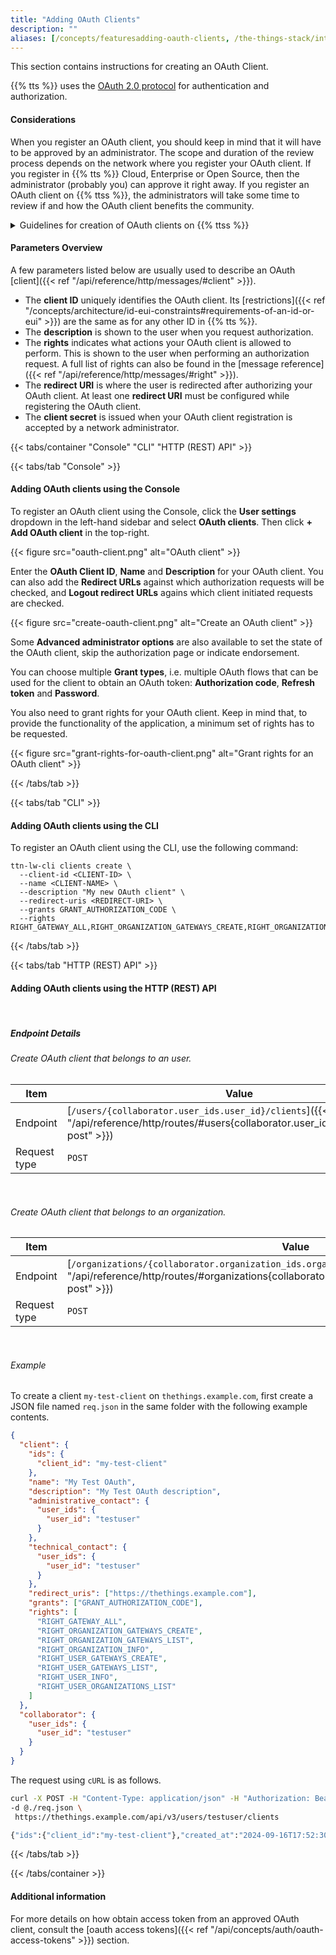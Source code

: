 ```yaml
---
title: "Adding OAuth Clients"
description: ""
aliases: [/concepts/featuresadding-oauth-clients, /the-things-stack/interact/adding-oauth-clients, /reference/federated-auth/oidc]
---
```


This section contains instructions for creating an OAuth Client.

<!--more-->

{{% tts %}} uses the [OAuth 2.0 protocol](https://oauth.net/) for authentication and authorization.

#### Considerations

When you register an OAuth client, you should keep in mind that it will have to be approved by an administrator. The scope and duration of the review process depends on the network where you register your OAuth client. If you register in {{% tts %}} Cloud, Enterprise or Open Source, then the administrator (probably you) can approve it right away. If you register an OAuth client on {{% ttss %}}, the administrators will take some time to review if and how the OAuth client benefits the community.

<details>
<summary>Guidelines for creation of OAuth clients on {{% ttss %}}</summary>

When reviewing the requests of new OAuth clients, administrators always validate the following:

- The ID and name of the user / organization that owns the OAuth client should clearly identify who is providing the service.
  - For public clients, this should typically be an organization with the brand name as ID.
  - For private/testing clients this can also be a user ID.
  - For personal testing clients, approval should not be needed.
  - IDs or names that could be confused with official TTN IDs/names will be rejected.
- The ID of the OAuth client should ideally consist of the brand name of the application and the purpose of the OAuth client.
  - Example: "mycompany-gateway-onboarding".
  - Keep in mind that you can't change the Client ID after registration, and you can't re-use the Client ID after deletion.
- The name and description should be clear.
  - The name is typically the capitalized form of the ID.
    - Example: "MyBrand Gateway Manager"
  - The description should explain to users what the application does.
    - Example: "Manage your MyBrand gateway from the mobile app"
- The redirect URI(s) should work.
- The logout redirect URI(s) are optional.
- The password grant should **never** be used. No exceptions.
- The refresh_token grant should only be used when non-interactive access is clearly required.
- The rights should be appropriate given the name and description of the OAuth client.

</details>

#### Parameters Overview

A few parameters listed below are usually used to describe an OAuth [client]({{< ref "/api/reference/http/messages/#client" >}}).

- The **client ID** uniquely identifies the OAuth client. Its [restrictions]({{< ref "/concepts/architecture/id-eui-constraints#requirements-of-an-id-or-eui" >}}) are the same as for any other ID in {{% tts %}}.
- The **description** is shown to the user when you request authorization.
- The **rights** indicates what actions your OAuth client is allowed to perform. This is shown to the user when performing an authorization request. A full list of rights can also be found in the [message reference]({{< ref "/api/reference/http/messages/#right" >}}).
- The **redirect URI** is where the user is redirected after authorizing your OAuth client. At least one **redirect URI** must be configured while registering the OAuth client.
- The **client secret** is issued when your OAuth client registration is accepted by a network administrator.

{{< tabs/container "Console" "CLI" "HTTP (REST) API" >}}

{{< tabs/tab "Console" >}}

#### Adding OAuth clients using the Console

To register an OAuth client using the Console, click the **User settings** dropdown in the left-hand sidebar and select **OAuth clients**. Then click **+ Add OAuth client** in the top-right.

{{< figure src="oauth-client.png" alt="OAuth client" >}}

Enter the **OAuth Client ID**, **Name** and **Description** for your OAuth client. You can also add the **Redirect URLs** against which authorization requests will be checked, and **Logout redirect URLs** agains which client initiated requests are checked.

{{< figure src="create-oauth-client.png" alt="Create an OAuth client" >}}

Some **Advanced administrator options** are also available to set the state of the OAuth client, skip the authorization page or indicate endorsement.

You can choose multiple **Grant types**, i.e. multiple OAuth flows that can be used for the client to obtain an OAuth token: **Authorization code**, **Refresh token** and **Password**.

You also need to grant rights for your OAuth client. Keep in mind that, to provide the functionality of the application, a minimum set of rights has to be requested.

{{< figure src="grant-rights-for-oauth-client.png" alt="Grant rights for an OAuth client" >}}

{{< /tabs/tab >}}

{{< tabs/tab "CLI" >}}

#### Adding OAuth clients using the CLI

To register an OAuth client using the CLI, use the following command:

```
ttn-lw-cli clients create \
  --client-id <CLIENT-ID> \
  --name <CLIENT-NAME> \
  --description "My new OAuth client" \
  --redirect-uris <REDIRECT-URI> \
  --grants GRANT_AUTHORIZATION_CODE \
  --rights RIGHT_GATEWAY_ALL,RIGHT_ORGANIZATION_GATEWAYS_CREATE,RIGHT_ORGANIZATION_GATEWAYS_LIST,RIGHT_ORGANIZATION_INFO,RIGHT_USER_GATEWAYS_CREATE,RIGHT_USER_GATEWAYS_LIST,RIGHT_USER_INFO,RIGHT_USER_ORGANIZATIONS_LIST
```

{{< /tabs/tab >}}

{{< tabs/tab "HTTP (REST) API" >}}

#### Adding OAuth clients using the HTTP (REST) API

<br>

##### Endpoint Details

###### Create OAuth client that belongs to an user.

<div class="fixed-table table-api-item">

| Item         | Value                                                                                                                                          |
| ------------ | ---------------------------------------------------------------------------------------------------------------------------------------------- |
| Endpoint     | [`/users/{collaborator.user_ids.user_id}/clients`]({{< ref "/api/reference/http/routes/#users{collaborator.user_ids.user_id}clients-post" >}}) |
| Request type | `POST`                                                                                                                                         |

</br>
</div>

###### Create OAuth client that belongs to an organization.

<div class="fixed-table table-api-item">

| Item         | Value                                                                                                                                                                                          |
| ------------ | ---------------------------------------------------------------------------------------------------------------------------------------------------------------------------------------------- |
| Endpoint     | [`/organizations/{collaborator.organization_ids.organization_id}/clients`]({{< ref "/api/reference/http/routes/#organizations{collaborator.organization_ids.organization_id}clients-post" >}}) |
| Request type | `POST`                                                                                                                                                                                         |

</br>
</div>

###### Example

To create a client `my-test-client` on `thethings.example.com`, first create a JSON file named `req.json` in the same folder with the following example contents.

```json
{
  "client": {
    "ids": {
      "client_id": "my-test-client"
    },
    "name": "My Test OAuth",
    "description": "My Test OAuth description",
    "administrative_contact": {
      "user_ids": {
        "user_id": "testuser"
      }
    },
    "technical_contact": {
      "user_ids": {
        "user_id": "testuser"
      }
    },
    "redirect_uris": ["https://thethings.example.com"],
    "grants": ["GRANT_AUTHORIZATION_CODE"],
    "rights": [
      "RIGHT_GATEWAY_ALL",
      "RIGHT_ORGANIZATION_GATEWAYS_CREATE",
      "RIGHT_ORGANIZATION_GATEWAYS_LIST",
      "RIGHT_ORGANIZATION_INFO",
      "RIGHT_USER_GATEWAYS_CREATE",
      "RIGHT_USER_GATEWAYS_LIST",
      "RIGHT_USER_INFO",
      "RIGHT_USER_ORGANIZATIONS_LIST"
    ]
  },
  "collaborator": {
    "user_ids": {
      "user_id": "testuser"
    }
  }
}
```

The request using `cURL` is as follows.

```bash
curl -X POST -H "Content-Type: application/json" -H "Authorization: Bearer $API_KEY" \
-d @./req.json \
 https://thethings.example.com/api/v3/users/testuser/clients

{"ids":{"client_id":"my-test-client"},"created_at":"2024-09-16T17:52:30.975475Z","updated_at":"2024-09-16T17:52:30.975475Z","name":"My Test OAuth","description":"My Test OAuth description","administrative_contact":{"user_ids":{"user_id":"testuser"}},"technical_contact":{"user_ids":{"user_id":"testuser"}},"secret":"FG5K5HP64NVQUYCHKO4C5YLUZXCD6FAUCTI4HQQJZY7N75TTCT2A","redirect_uris":["https://thethings.example.com"],"grants":["GRANT_AUTHORIZATION_CODE"],"rights":["RIGHT_GATEWAY_ALL","RIGHT_ORGANIZATION_GATEWAYS_CREATE","RIGHT_ORGANIZATION_GATEWAYS_LIST","RIGHT_ORGANIZATION_INFO","RIGHT_USER_GATEWAYS_CREATE","RIGHT_USER_GATEWAYS_LIST","RIGHT_USER_INFO","RIGHT_USER_ORGANIZATIONS_LIST"]}
```

{{< /tabs/tab >}}

{{< /tabs/container >}}

#### Additional information

For more details on how obtain access token from an approved OAuth client, consult the [oauth access tokens]({{< ref "/api/concepts/auth/oauth-access-tokens" >}}) section.
